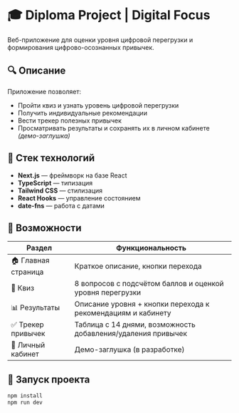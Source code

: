 # 🎓 Diploma Project | Digital Focus

Веб-приложение для оценки уровня цифровой перегрузки и формирования цифрово-осознанных привычек.

## 🔍 Описание

Приложение позволяет:
- Пройти квиз и узнать уровень цифровой перегрузки
- Получить индивидуальные рекомендации
- Вести трекер полезных привычек
- Просматривать результаты и сохранять их в личном кабинете *(демо-заглушка)*

## 🧰 Стек технологий

- **Next.js** — фреймворк на базе React
- **TypeScript** — типизация
- **Tailwind CSS** — стилизация
- **React Hooks** — управление состоянием
- **date-fns** — работа с датами

## 🧪 Возможности

| Раздел              | Функциональность                                             |
|---------------------|--------------------------------------------------------------|
| 🏠 Главная страница  | Краткое описание, кнопки перехода                            |
| 🧠 Квиз              | 8 вопросов с подсчётом баллов и оценкой уровня перегрузки   |
| 📊 Результаты        | Описание уровня + кнопки перехода к рекомендациям и кабинету |
| ✅ Трекер привычек   | Таблица с 14 днями, возможность добавления/удаления привычек |
| 👤 Личный кабинет    | Демо-заглушка (в разработке)                                 |

## 🚀 Запуск проекта

```bash
npm install
npm run dev


